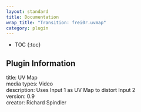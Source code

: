 ```yaml
---
layout: standard
title: Documentation
wrap_title: "Transition: frei0r.uvmap"
category: plugin
---
```

* TOC
{:toc}

## Plugin Information

title: UV Map  
media types:
Video  
description: Uses Input 1 as UV Map to distort Input 2  
version: 0.9  
creator: Richard Spindler  
